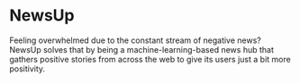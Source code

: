 # NewsUp
Feeling overwhelmed due to the constant stream of negative news? NewsUp solves that by being a machine-learning-based news hub that gathers positive stories from across the web to give its users just a bit more positivity.
